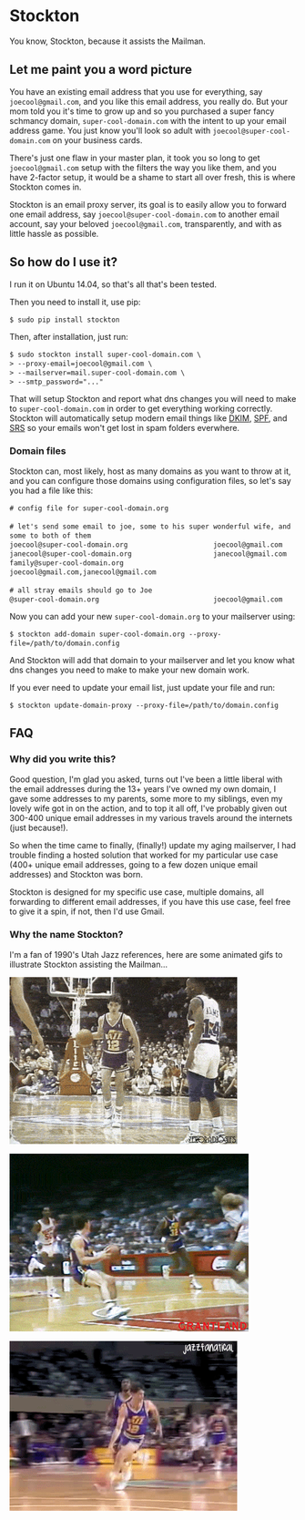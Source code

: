 # Stockton

You know, Stockton, because it assists the Mailman.


## Let me paint you a word picture

You have an existing email address that you use for everything, say `joecool@gmail.com`, and you like this email address, you really do. But your mom told you it's time to grow up and so you purchased a super fancy schmancy domain, `super-cool-domain.com` with the intent to up your email address game. You just know you'll look so adult with `joecool@super-cool-domain.com` on your business cards.

There's just one flaw in your master plan, it took you so long to get `joecool@gmail.com` setup with the filters the way you like them, and you have 2-factor setup, it would be a shame to start all over fresh, this is where Stockton comes in.

Stockton is an email proxy server, its goal is to easily allow you to forward one email address, say `joecool@super-cool-domain.com` to another email account, say your beloved `joecool@gmail.com`, transparently, and with as little hassle as possible.


## So how do I use it?

I run it on Ubuntu 14.04, so that's all that's been tested.

Then you need to install it, use pip:

    $ sudo pip install stockton

Then, after installation, just run:

    $ sudo stockton install super-cool-domain.com \
    > --proxy-email=joecool@gmail.com \
    > --mailserver=mail.super-cool-domain.com \
    > --smtp_password="..."

That will setup Stockton and report what dns changes you will need to make to `super-cool-domain.com` in order to get everything working correctly. Stockton will automatically setup modern email things like [DKIM](http://www.dkim.org/), [SPF](http://www.openspf.org/), and [SRS](http://www.openspf.org/SRS) so your emails won't get lost in spam folders everwhere.


### Domain files

Stockton can, most likely, host as many domains as you want to throw at it, and you can configure those domains using configuration files, so let's say you had a file like this:

```
# config file for super-cool-domain.org

# let's send some email to joe, some to his super wonderful wife, and some to both of them
joecool@super-cool-domain.org                     joecool@gmail.com
janecool@super-cool-domain.org                    janecool@gmail.com
family@super-cool-domain.org                      joecool@gmail.com,janecool@gmail.com

# all stray emails should go to Joe
@super-cool-domain.org                            joecool@gmail.com
```

Now you can add your new `super-cool-domain.org` to your mailserver using:

    $ stockton add-domain super-cool-domain.org --proxy-file=/path/to/domain.config

And Stockton will add that domain to your mailserver and let you know what dns changes you need to make to make your new domain work.

If you ever need to update your email list, just update your file and run:

    $ stockton update-domain-proxy --proxy-file=/path/to/domain.config


## FAQ

### Why did you write this?

Good question, I'm glad you asked, turns out I've been a little liberal with the email addresses during the 13+ years I've owned my own domain, I gave some addresses to my parents, some more to my siblings, even my lovely wife got in on the action, and to top it all off, I've probably given out 300-400 unique email addresses in my various travels around the internets (just because!).

So when the time came to finally, (finally!) update my aging mailserver, I had trouble finding a hosted solution that worked for my particular use case (400+ unique email addresses, going to a few dozen unique email addresses) and Stockton was born.

Stockton is designed for my specific use case, multiple domains, all forwarding to different email addresses, if you have this use case, feel free to give it a spin, if not, then I'd use Gmail.


### Why the name Stockton?

I'm a fan of 1990's Utah Jazz references, here are some animated gifs to illustrate Stockton assisting the Mailman...

![](https://github.com/Jaymon/stockton/blob/master/images/stockton-to-malone-3.gif)

![](https://github.com/Jaymon/stockton/blob/master/images/stockton-to-malone-2.gif)

![](https://github.com/Jaymon/stockton/blob/master/images/stockton-to-malone-1.gif)


